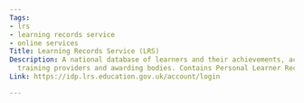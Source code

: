 ```yaml
---
Tags:
- lrs
- learning records service
- online services
Title: Learning Records Service (LRS)
Description: A national database of learners and their achievements, accessible by
  training providers and awarding bodies. Contains Personal Learner Records (PLR).
Link: https://idp.lrs.education.gov.uk/account/login

---
```

